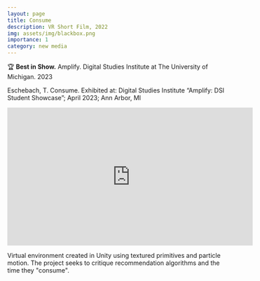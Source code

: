```yaml
---
layout: page
title: Consume
description: VR Short Film, 2022
img: assets/img/blackbox.png
importance: 1
category: new media
---
```


🏆 **Best in Show.** Amplify. Digital Studies Institute at The University of Michigan. 2023

Eschebach, T. Consume. Exhibited at: Digital Studies Institute “Amplify: DSI Student Showcase”; April 2023; Ann Arbor, MI

<iframe width="560" height="315" src="https://www.youtube.com/embed/vjKLk7Y2kQY?si=0DPAkUW_Hk4_IEB1" title="YouTube video player" frameborder="0" allow="accelerometer; autoplay; clipboard-write; encrypted-media; gyroscope; picture-in-picture; web-share" allowfullscreen></iframe>

Virtual environment created in Unity using textured primitives and particle motion. The project seeks to critique recommendation algorithms and the time they "consume".